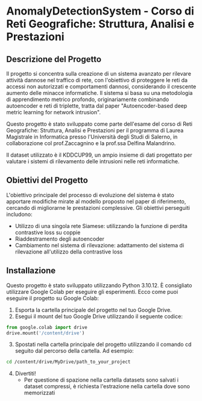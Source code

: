 # AnomalyDetectionSystem - Corso di Reti Geografiche: Struttura, Analisi e Prestazioni

## Descrizione del Progetto
Il progetto si concentra sulla creazione di un sistema avanzato per rilevare attività dannose nel traffico di rete, con l'obiettivo di proteggere le reti da accessi non autorizzati e comportamenti dannosi, considerando il crescente aumento delle minacce informatiche. Il sistema si basa su una metodologia di apprendimento metrico profondo, originariamente combinando autoencoder e reti di triplette, tratta dal paper "Autoencoder-based deep metric learning for network intrusion".

Questo progetto è stato sviluppato come parte dell'esame del corso di Reti Geografiche: Struttura, Analisi e Prestazioni per il programma di Laurea Magistrale in Informatica presso l'Università degli Studi di Salerno, in collaborazione col prof.Zaccagnino e la prof.ssa Delfina Malandrino.

Il dataset utilizzato è il KDDCUP99, un ampio insieme di dati progettato per valutare i sistemi di rilevamento delle intrusioni nelle reti informatiche.

## Obiettivi del Progetto

L'obiettivo principale del processo di evoluzione del sistema è stato apportare modifiche mirate al modello proposto nel paper di riferimento, cercando di migliorarne le prestazioni complessive. Gli obiettivi perseguiti includono:

- Utilizzo di una singola rete Siamese: utilizzando la funzione di perdita contrastive loss su coppie 
- Riaddestramento degli autoencoder
- Cambiamento nel sistema di rilevazione: adattamento del sistema di rilevazione all'utilizzo della contrastive loss 

## Installazione

Questo progetto è stato sviluppato utilizzando Python 3.10.12. È consigliato utilizzare Google Colab per eseguire gli esperimenti. Ecco come puoi eseguire il progetto su Google Colab:

1. Esporta la cartella principale del progetto nel tuo Google Drive.
2. Esegui il mount del tuo Google Drive utilizzando il seguente codice:

```python
from google.colab import drive
drive.mount('/content/drive')
```
3. Spostati nella cartella principale del progetto utilizzando il comando cd seguito dal percorso della cartella. Ad esempio:
```bash
cd /content/drive/MyDrive/path_to_your_project
```
4. Divertiti!
    - Per questione di spazione nella cartella datasets sono salvati i dataset compressi, è richiesta l'estrazione nella cartella dove sono memorizzati